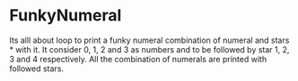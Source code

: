 # FunkyNumeral
Its alll about loop to print a funky numeral combination of numeral and stars * with it.  It consider 0, 1, 2 and 3 as numbers and to be followed by star 1, 2, 3 and  4 respectively. All the combination of numerals are printed with followed stars. 
